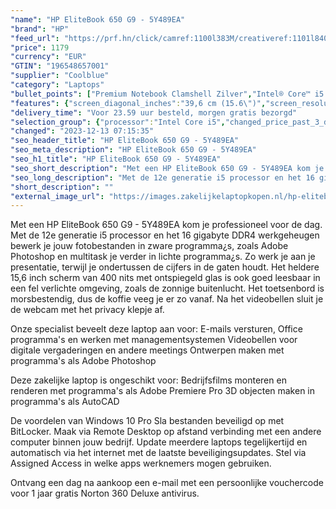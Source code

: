 ```yaml
---
"name": "HP EliteBook 650 G9 - 5Y489EA"
"brand": "HP"
"feed_url": "https://prf.hn/click/camref:1100l383M/creativeref:1101l84031/destination:https%3A%2F%2Fwww.coolblue.nl%2Fproduct%2F911489"
"price": 1179
"currency": "EUR"
"GTIN": "196548657001"
"supplier": "Coolblue"
"category": "Laptops"
"bullet_points": ["Premium Notebook Clamshell Zilver","Intel® Core™ i5 i5-1235U 1,3 GHz","39,6 cm (15.6\") Full HD 1920 x 1080 Pixels IPS 16:9","16 GB DDR4-SDRAM 3200 MHz 1 x 16 GB","512 GB SSD","Intel Iris Xe Graphics","Wi-Fi 6E (802.11ax) Ethernet LAN 10,100,1000 Mbit/s Bluetooth 5.3","Lithium-Ion (Li-Ion) 51 Wh 45 W","Windows 11 Pro"]
"features": {"screen_diagonal_inches":"39,6 cm (15.6\")","screen_resolution":"1920 x 1080 Pixels","processor_family":"Intel® Core™ i5","memory_size":"16 GB","memory_type":"DDR4-SDRAM","total_storage_space":"512 GB","operating_system":"Windows 11 Pro","battery_capacity":"51 Wh","width":"359,4 mm","depth":"233,9 mm","height":"19,9 mm","weight":"1,74 kg"}
"delivery_time": "Voor 23.59 uur besteld, morgen gratis bezorgd"
"selection_group": {"processor":"Intel Core i5","changed_price_past_3_days":false,"product_family":"EliteBook"}
"changed": "2023-12-13 07:15:35"
"seo_header_title": "HP EliteBook 650 G9 - 5Y489EA"
"seo_meta_description": "HP EliteBook 650 G9 - 5Y489EA"
"seo_h1_title": "HP EliteBook 650 G9 - 5Y489EA"
"seo_short_description": "Met een HP EliteBook 650 G9 - 5Y489EA kom je professioneel voor de dag."
"seo_long_description": "Met de 12e generatie i5 processor en het 16 gigabyte DDR4 werkgeheugen bewerk je jouw fotobestanden in zware programma¿s, zoals Adobe Photoshop en multitask je verder in lichte programma¿s. Zo werk je aan je presentatie, terwijl je ondertussen de cijfers in de gaten houdt. Het heldere 15,6 inch scherm van 400 nits met ontspiegeld glas is ook goed leesbaar in een fel verlichte omgeving, zoals de zonnige buitenlucht. Het toetsenbord is morsbestendig, dus de koffie veeg je er zo vanaf. Na het videobellen sluit je de webcam met het privacy klepje af. \r\n\r\nOnze specialist beveelt deze laptop aan voor:\r\nE-mails versturen, Office programma's en werken met managementsystemen\r\nVideobellen voor digitale vergaderingen en andere meetings\r\nOntwerpen maken met programma's als Adobe Photoshop\r\n\r\n\r\nDeze zakelijke laptop is ongeschikt voor:\r\nBedrijfsfilms monteren en renderen met programma's als Adobe Premiere Pro\r\n3D objecten maken in programma's als AutoCAD \r\n\r\n\r\nDe voordelen van Windows 10 Pro\r\nSla bestanden beveiligd op met BitLocker. \r\nMaak via Remote Desktop op afstand verbinding met een andere computer binnen jouw bedrijf. \r\nUpdate meerdere laptops tegelijkertijd en automatisch via het internet met de laatste beveiligingsupdates. \r\nStel via Assigned Access in welke apps werknemers mogen gebruiken. \r\n\r\n \r\nOntvang een dag na aankoop een e-mail met een persoonlijke vouchercode voor 1 jaar gratis Norton 360 Deluxe antivirus."
"short_description": ""
"external_image_url": "https://images.zakelijkelaptopkopen.nl/hp-elitebook-650-g9-5y489ea.webp"
---
```


Met een HP EliteBook 650 G9 - 5Y489EA kom je professioneel voor de dag. Met de 12e generatie i5 processor en het 16 gigabyte DDR4 werkgeheugen bewerk je jouw fotobestanden in zware programma¿s, zoals Adobe Photoshop en multitask je verder in lichte programma¿s. Zo werk je aan je presentatie, terwijl je ondertussen de cijfers in de gaten houdt. Het heldere 15,6 inch scherm van 400 nits met ontspiegeld glas is ook goed leesbaar in een fel verlichte omgeving, zoals de zonnige buitenlucht. Het toetsenbord is morsbestendig, dus de koffie veeg je er zo vanaf. Na het videobellen sluit je de webcam met het privacy klepje af.

Onze specialist beveelt deze laptop aan voor:
E-mails versturen, Office programma's en werken met managementsystemen
Videobellen voor digitale vergaderingen en andere meetings
Ontwerpen maken met programma's als Adobe Photoshop


Deze zakelijke laptop is ongeschikt voor:
Bedrijfsfilms monteren en renderen met programma's als Adobe Premiere Pro
3D objecten maken in programma's als AutoCAD 


De voordelen van Windows 10 Pro
Sla bestanden beveiligd op met BitLocker.
Maak via Remote Desktop op afstand verbinding met een andere computer binnen jouw bedrijf.
Update meerdere laptops tegelijkertijd en automatisch via het internet met de laatste beveiligingsupdates.
Stel via Assigned Access in welke apps werknemers mogen gebruiken.

 
Ontvang een dag na aankoop een e-mail met een persoonlijke vouchercode voor 1 jaar gratis Norton 360 Deluxe antivirus.